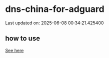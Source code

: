 # dns-china-for-adguard

Last updated on: 2025-06-08 00:34:21.425400

## how to use

[See here](https://github.com/AdguardTeam/AdGuardHome/wiki/Configuration#upstreams-from-file)